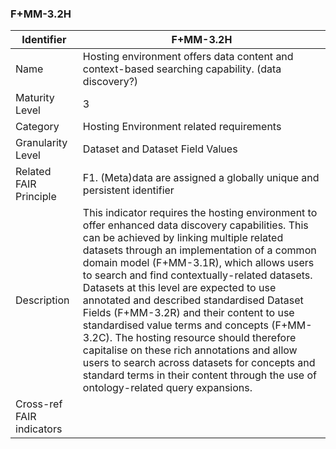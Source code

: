 ### F+MM-3.2H

| Identifier | F+MM-3.2H |
| --------- | ----------|
| Name | Hosting environment offers data content and context-based searching capability. (data discovery?) |
| Maturity Level | 3 |
| Category | Hosting Environment related requirements |
| Granularity Level | Dataset and Dataset Field Values |
| Related FAIR Principle | F1. (Meta)data are assigned a globally unique and persistent identifier |
| Description | This indicator requires the hosting environment to offer enhanced data discovery capabilities. This can be achieved by linking multiple related datasets through an implementation of a common domain model (F+MM-3.1R), which allows users to search and find contextually-related datasets. Datasets at this level are expected to use annotated and described standardised Dataset Fields (F+MM-3.2R) and their content to use standardised value terms and concepts (F+MM-3.2C). The hosting resource should therefore capitalise on these rich annotations and allow users to search across datasets for concepts and standard terms in their content through the use of ontology-related query expansions.  |
| Cross-ref FAIR indicators |  |
